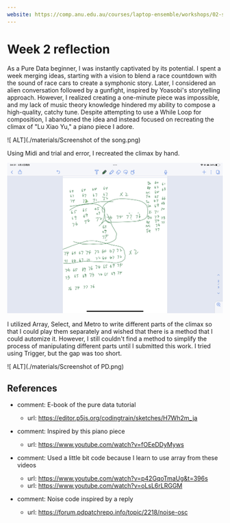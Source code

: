 ```yaml
---
website: https://comp.anu.edu.au/courses/laptop-ensemble/workshops/02-synthesis-1/
---
```


# Week 2 reflection

As a Pure Data beginner, I was instantly captivated by its potential. I spent a week merging ideas, starting with a vision to blend a race countdown with the sound of race cars to create a symphonic story. Later, I considered an alien conversation followed by a gunfight, inspired by Yoasobi's storytelling approach. However, I realized creating a one-minute piece was impossible, and my lack of music theory knowledge hindered my ability to compose a high-quality, catchy tune. Despite attempting to use a While Loop for composition, I abandoned the idea and instead focused on recreating the climax of "Lu Xiao Yu," a piano piece I adore. 

![ ALT](./materials/Screenshot of the song.png)

Using Midi and trial and error, I recreated the climax by hand. 

![ ALT](./materials/Notes.jpeg)

I utilized Array, Select, and Metro to write different parts of the climax so that I could play them separately and wished that there is a method that I could automize it. However, I still couldn't find a method to simplify the process of manipulating different parts until I submitted this work. I tried using Trigger, but the gap was too short.
 
![ ALT](./materials/Screenshot of PD.png)

## References
- comment: E-book of the pure data tutorial
    - url: https://editor.p5js.org/codingtrain/sketches/H7Wh2m_ja

- comment: Inspired by this piano piece 
    - url: https://www.youtube.com/watch?v=fOEeDDyMyws

- comment: Used a little bit code because I learn to use array from these videos
    - url: https://www.youtube.com/watch?v=p42GqoTmaUg&t=396s
    - url: https://www.youtube.com/watch?v=oLsL6rLRGGM

- comment: Noise code inspired by a reply
    - url: https://forum.pdpatchrepo.info/topic/2218/noise-osc

